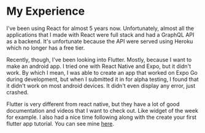 # My Experience

I've been using React for almost 5 years now. Unfortunately, almost all the applications that I made with React were full stack and had a GraphQL API as a backend. It's unfortunate because the API were served using Heroku which no longer has a free tier.

Recently, though, I've been looking into Flutter. Mostly, because I want to make an android app. I tried one with React Native and Expo, but it didn't work. By which I mean, I was able to create an app that worked on Expo Go during development, but when I submitted it in for alpha testing, I found that it didn't work on most android devices. It didn't even display any error, just crashed.

Flutter is very different from react native, but they have a lot of good documentation and videos that I want to check out. Like widget of the week for example. I also had a nice time following along with the create your first flutter app tutorial. You can see mine [here](https://github.com/dalekvim/my_first_flutter_app).
